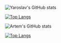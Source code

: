 ![Yaroslav's GitHub stats](https://github-readme-stats.vercel.app/api?username=yaroslavyadrov&show_icons=true&theme=gruvbox)

[![Top Langs](https://github-readme-stats.vercel.app/api/top-langs/?username=yaroslavyadrov&layout=compact)](https://github.com/anuraghazra/github-readme-stats)

![Artem's GitHub stats](https://github-readme-stats.vercel.app/api?username=artzmb&show_icons=true&theme=radical)

[![Top Langs](https://github-readme-stats.vercel.app/api/top-langs/?username=artzmb&layout=compact)](https://github.com/anuraghazra/github-readme-stats)
